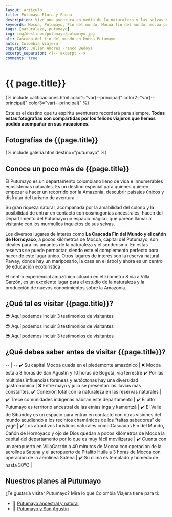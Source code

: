 ```yaml
---
layout: articulo
title: Putumayo Flora y Fauna
description: Vive una aventura en medio de la naturaleza y las selvas del Putumayo.
keywords: Mocoa, Putumayo, Fin del mundo, Mocoa fin del mundo, mocoa putumayo
tags: [naturaleza, putumayo]
img: img/destinos/putumayo/putumayo.jpg
alt: Cascada del fin del mundo en Mocoa Putumayo
autor: Colombia Viajera
copyright: Julian Andres Franco Bedoya
excerpt_separator: <!-- excerpt -->
comments: true
---
```

# {{ page.title}}

{% include calificaciones.html color1="var(--principal)" color2="var(--principal)" color3="var(--principal)" %}

Este es el destino que tu espíritu aventurero recordará para siempre. **Todas estas fotografías son compartidas por los felices viajeros que hemos podido acompañar en sus vacaciones**.
<!-- excerpt -->

## Fotografías de {{page.title}}

{% include galeria.html destino="putumayo" %}

## Conoce un poco más de {{page.title}}

El Putumayo es un departamento colombiano lleno de vida e innumerables ecosistemas naturales. Es un destino especial para quienes quieren empezar a hacer un recorrido por la Amazonía, descubrir paisajes únicos y disfrutar del turismo de aventura.

Su gran riqueza natural, acompañada por la amabilidad del colono y la posibilidad de entrar en contacto con cosmogonías ancestrales, hacen del Departamento del Putumayo un espacio mágico, que parece llamar al visitante con los murmullos inquietos de sus selvas.

Los diversos lugares de interés como **La Cascada Fin del Mundo y el cañón de Hornoyaco**, a pocos kilómetros de Mocoa, capital del Putumayo, son ideales para los amantes de la naturaleza y el senderismo. En estas reservas se puede pernoctar, siendo este el complemento perfecto para hacer de este lugar único.
Otros lugares de interés son la reserva natural Paway, donde hay un mariposario, la casa en el árbol y ahora es un centro de educación ecoturística

El centro experiencial amazónico situado en el kilómetro 8 vía a Villa Garzón, es un excelente lugar para el estudio de la naturaleza y la producción de nuevos conocimientos sobre la Amazonía.

## ¿Qué tal es visitar {{page.title}}?

😎 Aquí podemos incluir 3 testimonios de visitantes

😎 Aquí podemos incluir 3 testimonios de visitantes

😎 Aquí podemos incluir 3 testimonios de visitantes

## ¿Qué debes saber antes de visitar {{page.title}}?

-- | --
✔️ Su capital Mocoa queda en el piedemonte amazónico | ❌ Mocoa está a 3 horas de San Agustín y 10 horas de Bogotá, vía terrestre
✔️ Por las múltiples influencias foráneas y autóctonas hay una diversidad gastronómica | ❌ Entre mayo y julio se presentan las lluvias más constantes.
✔️ Conexión total con la naturaleza en las reservas naturales |
✔️ Trece comunidades indígenas habitan este departamento |
✔️ El alto Putumayo es territorio ancestral de las etnias inga y kamentzá |
✔️ El Valle de Sibundoy es un espacio para entrar en contacto con otras visiones del mundo acudiendo a los recintos chamánicos de los “taitas sabedores” del yagé |
✔️ Los atractivos turísticos naturales como Cascadas Fin del Mundo, Cañón de Hornoyaco y ojo de Dios quedan a pocos kilómetros de Mocoa la capital del departamento por lo que es muy fácil movilizarse |
✔️ Cuenta con un aeropuerto en VillaGarzón a 40 minutos de Mocoa con operación de la aerolínea Satena y el aeropuerto de Pitalito Huila a 3 horas de Mocoa con operación de la aerolínea Satena |
✔️ Su clima es templado y húmedo de hasta 30ºC |

## Nuestros planes al Putumayo

¿Te gustaría visitar Putumayo? Mira lo que Colombia Viajera tiene para ti:

- 🎒 [Putumayo ancestral y natural]({{site.baseurl}}/ "Tour Putumayo ancestral y natural")
- 🎒 [Putumayo y San Agustín]({{site.baseurl}}/ "Tour Putumayo y San Agustín")
